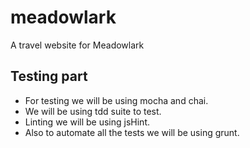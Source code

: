 # meadowlark
A travel website for Meadowlark

## Testing part
* For testing we will be using mocha and chai.
* We will be using tdd suite to test.
* Linting we will be using jsHint.
* Also to automate all the tests we will be using grunt.
